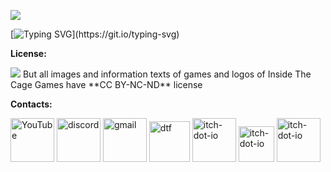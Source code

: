 ![](https://github.com/itcvideogames/itcvideogames.github.io/blob/main/itcsite-github-banner.png)

  
[![Typing SVG](https://readme-typing-svg.demolab.com?font=Montserrat&size=25&duration=3500&pause=2000&color=D00808&background=FF000000&width=650&lines=This+is+website+about+my+games%2C+news%2C+etc.)](https://git.io/typing-svg)

 
**License:**
  
<img src="https://upload.wikimedia.org/wikipedia/commons/thumb/7/73/Cc_by-nc-nd_icon.svg/200px-Cc_by-nc-nd_icon.svg.png">
But all images and information texts of games and logos of Inside The Cage Games have **CC BY-NC-ND** license

**Contacts:**

[<img src='https://cdn.jsdelivr.net/npm/simple-icons@3.0.1/icons/youtube.svg' alt='YouTube' height='70'>](https://www.youtube.com/channel/https://www.youtube.com/channel/UC5TiAyiNthdxJob6LEw4nHA)  [<img src='https://cdn.jsdelivr.net/npm/simple-icons@3.0.1/icons/discord.svg' alt='discord' height='70'>](https://discord.gg/6MNfcCfbJH)  [<img src='https://cdn.jsdelivr.net/npm/simple-icons@3.0.1/icons/gmail.svg' alt='gmail' height='70'>](mailto:slining567@gmail.com)  [<img src='https://github.com/itcvideogames/itcvideogames.github.io/blob/main/dtf-icon.svg' alt='dtf' height='65'>](https://dtf.ru/u/609905-inside-the-cage)  [<img src='https://cdn.jsdelivr.net/npm/simple-icons@3.0.1/icons/itch-dot-io.svg' alt='itch-dot-io' height='70'>](https://inside-the-cage-games.itch.io/)  [<img src='https://github.com/itcvideogames/itcvideogames.github.io/blob/main/keygame-cion.svg' alt='itch-dot-io' height='57'>](https://keyga.me/ru/store?developer=Inside%20The%20Cage)  [<img src='https://github.com/itcvideogames/itcvideogames.github.io/blob/main/lt-icon.svg' alt='itch-dot-io' height='70'>](https://linktr.ee/insidethecagegames)

